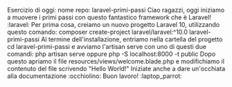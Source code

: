 Esercizio di oggi:
nome repo: laravel-primi-passi
Ciao ragazzi,
oggi iniziamo a muovere i primi passi con questo fantastico framework che è Laravel! :laravel:
Per prima cosa, creiamo un nuovo progetto Laravel 10, utilizzando questo comando:
composer create-project laravel/laravel:^10.0 laravel-primi-passi
Al termine dell'installazione, entriamo nella cartella del progetto
cd laravel-primi-passi
e avviamo l'artisan serve con uno di questi due comandi:
php artisan serve oppure php -S localhost:8000 -t public
Dopo questo apriamo il file resources/views/welcome.blade.php e modifichiamo il contenuto del file scrivendo "Hello World!"
Iniziate anche a dare un'occhiata alla documentazione :occhiolino:
Buon lavoro! :laptop_parrot: